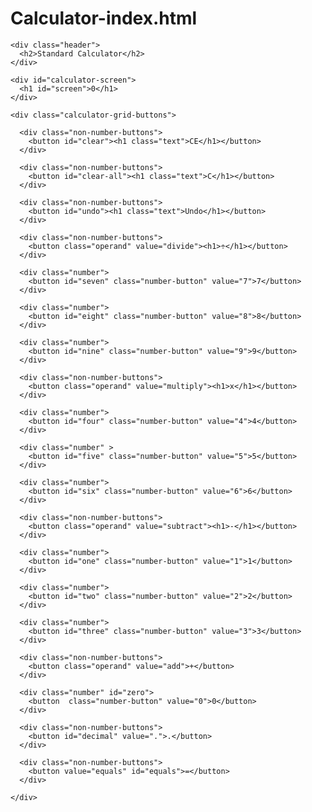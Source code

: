 # Calculator-index.html
<!DOCTYPE html>

<head>
  <title>Calculator</title>
  <meta charset="utf-8" name="viewport" content="width=device-width, initial-scale=1" />
  <link href="styles.css" rel="stylesheet" type="text/css">
</head>


<body>

  <section id="calculator-body">

    <div class="header">
      <h2>Standard Calculator</h2>
    </div>

    <div id="calculator-screen">
      <h1 id="screen">0</h1>
    </div>

    <div class="calculator-grid-buttons">

      <div class="non-number-buttons">
        <button id="clear"><h1 class="text">CE</h1></button>
      </div>

      <div class="non-number-buttons">
        <button id="clear-all"><h1 class="text">C</h1></button>
      </div>

      <div class="non-number-buttons">
        <button id="undo"><h1 class="text">Undo</h1></button>
      </div>

      <div class="non-number-buttons">
        <button class="operand" value="divide"><h1>÷</h1></button>
      </div>

      <div class="number">
        <button id="seven" class="number-button" value="7">7</button>
      </div>

      <div class="number">
        <button id="eight" class="number-button" value="8">8</button>
      </div>

      <div class="number">
        <button id="nine" class="number-button" value="9">9</button>
      </div>

      <div class="non-number-buttons">
        <button class="operand" value="multiply"><h1>x</h1></button>
      </div>

      <div class="number">
        <button id="four" class="number-button" value="4">4</button>
      </div>

      <div class="number" >
        <button id="five" class="number-button" value="5">5</button>
      </div>

      <div class="number">
        <button id="six" class="number-button" value="6">6</button>
      </div>

      <div class="non-number-buttons">
        <button class="operand" value="subtract"><h1>-</h1></button>
      </div>

      <div class="number">
        <button id="one" class="number-button" value="1">1</button>
      </div>

      <div class="number">
        <button id="two" class="number-button" value="2">2</button>
      </div>

      <div class="number">
        <button id="three" class="number-button" value="3">3</button>
      </div>

      <div class="non-number-buttons">
        <button class="operand" value="add">+</button>
      </div>

      <div class="number" id="zero">
        <button  class="number-button" value="0">0</button>
      </div>

      <div class="non-number-buttons">
        <button id="decimal" value=".">.</button>
      </div>

      <div class="non-number-buttons">
        <button value="equals" id="equals">=</button>
      </div>

    </div>


  </section>

  <script src="jquery.js"></script>
  <script src="script.js"></script>

</body>
